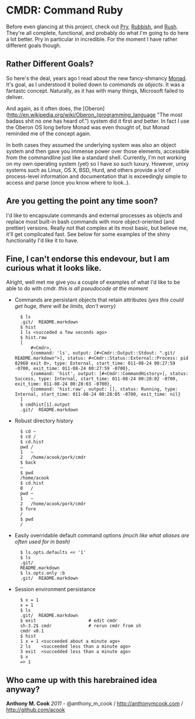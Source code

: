 CMDR: Command Ruby
======

Before even glancing at this project, check out [Pry](https://github.com/pry/pry), [Rubbish](https://github.com/hayeah/rubish), and [Rush](http://rush.heroku.com/). They're all complete, functional, and probably do what I'm going to do here a lot better. Pry in particular in incredible. For the moment I have rather different goals though.

Rather Different Goals?
------

So here's the deal, years ago I read about the new fancy-shmancy [Monad](http://en.wikipedia.org/wiki/Windows_PowerShell "Yes I still call it Monad because it was an awesome name, dammit!"). It's goal, as I understood it boiled down to *commands as objects*. It was a fantastc concept. Naturally, as it has with many things, Microsoft failed to deliver.

And again, as it often does, the [Oberon](http://en.wikipedia.org/wiki/Oberon_(programming_language "The most badass shit no one has heard of.") system did it first and better. In fact I use the Oberon OS long before Monad was even thought of, but Monad reminded me of the concept again.

In both cases they assumed the underlying system was also an object system and then gave you immense power over those elements, accessible from the commandline just like a standard shell. Currently, I'm not working on my own operating system (yet) so I have so such luxury. However, unixy systems such as Linux, OS X, BSD, Hurd, and others provide a lot of process-level information and documentation that is exceedingly simple to access and parse (once you know where to look..).

Are you getting the point any time soon?
------

I'd like to encapsulate commands and external processes as objects and replace most built-in bash commands with more object-oriented (and prettier) versions.
Really not that complex at its most basic, but believe me, it'll get complicated fast. See below for some examples of the shiny functionality I'd like it to have.


Fine, I can't endorse this endevour, but I am curious what it looks like.
------

Alright, well met me give you a couple of examples of what I'd like to be able to do with cmdr.
*this is all pseudocode at the moment*

- Commands are persistant objects that retain attributes *(yes this could get huge, there will be limits, don't worry)*

        $ ls
        .git/  README.markdown
        $ hist
        1 ls <succeded a few seconds ago>
        $ hist.raw
        [
            #<Cmdr>,
            {command: 'ls', output: [#<Cmdr::Output::Stdout: ".git/  README.markdown">], status: #<Cmdr::Status::External::Process: pid 82960 exit 0>, type: External, start_time: 011-08-24 00:27:59 -0700, exit_time: 011-08-24 00:27:59 -0700},
            {command: 'hist', output: [#<Cmdr::CommandHistory>], status: Success, type: Internal, start_time: 011-08-24 00:28:02 -0700, exit_time: 011-08-24 00:28:03 -0700},
            {command: 'hist.raw', output: [], status: Running, type: Internal, start_time: 011-08-24 00:28:05 -0700, exit_time: nil}
        ]
        $ cmdhist[1].output
        .git/  README.markdown

- Robust directory history

        $ cd ~
        $ cd /
        $ cd.hist
        pwd /
        1   ~
        2   /home/acook/pork/cmdr
        $ back
        ~
        $ pwd
        /home/acook
        $ cd.hist
        0   /
        pwd ~
        1   ~
        2   /home/acook/pork/cmdr
        $ fore
        /
        $ pwd
        /

- Easily overridable default command options *(much like what aliases are often used for in bash)*

        $ ls.opts.defaults << '1'
        $ ls
        .git/
        README.markdown
        $ ls.opts.only :b
        .git/  README.markdown

- Session environment persistance

        $ x = 1
        x = 1
        $ ls
        .git/  README.markdown
        $ exit                    # edit cmdr
        sh-3.2$ cmdr              # rerun cmdr from sh
        cmdr v0.1
        $ hist
        1 x = 1 <succeeded about a minute ago>
        2 ls    <succeeded less than a minute ago>
        3 exit  <succedded less than a minute ago>
        $ x
        => 1

Who came up with this harebrained idea anyway?
------

**Anthony M. Cook** *2011* - @anthony_m_cook / http://anthonymcook.com / http://github.com/acook

